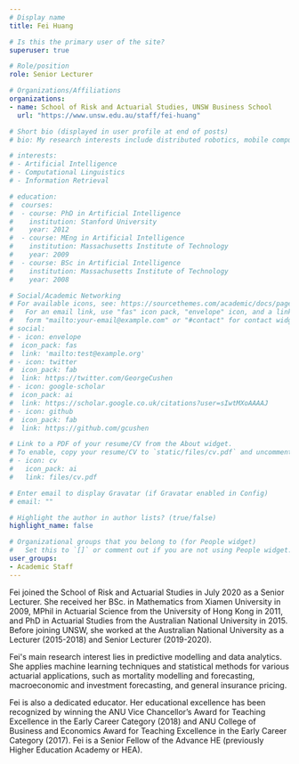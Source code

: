 ```yaml
---
# Display name
title: Fei Huang

# Is this the primary user of the site?
superuser: true

# Role/position
role: Senior Lecturer

# Organizations/Affiliations
organizations:
- name: School of Risk and Actuarial Studies, UNSW Business School
  url: "https://www.unsw.edu.au/staff/fei-huang"

# Short bio (displayed in user profile at end of posts)
# bio: My research interests include distributed robotics, mobile computing and programmable matter.

# interests:
# - Artificial Intelligence
# - Computational Linguistics
# - Information Retrieval

# education:
#  courses:
#  - course: PhD in Artificial Intelligence
#    institution: Stanford University
#    year: 2012
#  - course: MEng in Artificial Intelligence
#    institution: Massachusetts Institute of Technology
#    year: 2009
#  - course: BSc in Artificial Intelligence
#    institution: Massachusetts Institute of Technology
#    year: 2008

# Social/Academic Networking
# For available icons, see: https://sourcethemes.com/academic/docs/page-builder/#icons
#   For an email link, use "fas" icon pack, "envelope" icon, and a link in the
#   form "mailto:your-email@example.com" or "#contact" for contact widget.
# social:
# - icon: envelope
#  icon_pack: fas
#  link: 'mailto:test@example.org'
# - icon: twitter
#  icon_pack: fab
#  link: https://twitter.com/GeorgeCushen
# - icon: google-scholar
#  icon_pack: ai
#  link: https://scholar.google.co.uk/citations?user=sIwtMXoAAAAJ
# - icon: github
#  icon_pack: fab
#  link: https://github.com/gcushen

# Link to a PDF of your resume/CV from the About widget.
# To enable, copy your resume/CV to `static/files/cv.pdf` and uncomment the lines below.
# - icon: cv
#   icon_pack: ai
#   link: files/cv.pdf

# Enter email to display Gravatar (if Gravatar enabled in Config)
# email: ""

# Highlight the author in author lists? (true/false)
highlight_name: false

# Organizational groups that you belong to (for People widget)
#   Set this to `[]` or comment out if you are not using People widget.
user_groups:
- Academic Staff
---
```


Fei joined the School of Risk and Actuarial Studies in July 2020 as a Senior Lecturer. She received her BSc. in Mathematics from Xiamen University in 2009, MPhil in Actuarial Science from the University of Hong Kong in 2011, and PhD in Actuarial Studies from the Australian National University in 2015. Before joining UNSW, she worked at the Australian National University as a Lecturer (2015-2018) and Senior Lecturer (2019-2020).

Fei's main research interest lies in predictive modelling and data analytics.  She applies machine learning techniques and statistical methods for various actuarial applications, such as mortality modelling and forecasting, macroeconomic and investment forecasting, and general insurance pricing.  

Fei is also a dedicated educator.  Her educational excellence has been recognized by winning the ANU Vice Chancellor’s Award for Teaching Excellence in the Early Career Category (2018) and ANU College of Business and Economics Award for Teaching Excellence in the Early Career Category (2017).  Fei is a Senior Fellow of the  Advance HE (previously Higher Education Academy or HEA). 
